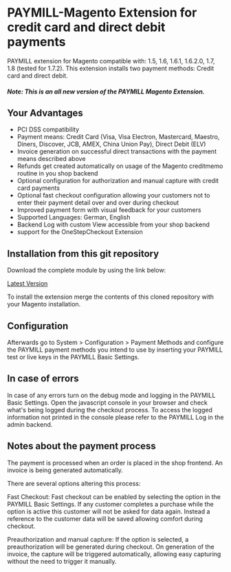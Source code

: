 PAYMILL-Magento Extension for credit card and direct debit payments
====================

PAYMILL extension for Magento compatible with: 1.5, 1.6, 1.6.1, 1.6.2.0, 1.7, 1.8 (tested for 1.7.2). This extension installs two payment methods: Credit card and direct debit.

##### Note: This is an all new version of the PAYMILL Magento Extension. 

## Your Advantages
* PCI DSS compatibility
* Payment means: Credit Card (Visa, Visa Electron, Mastercard, Maestro, Diners, Discover, JCB, AMEX, China Union Pay), Direct Debit (ELV)
* Invoice generation on successful direct transactions with the payment means described above
* Refunds get created automatically on usage of the Magento creditmemo routine in you shop backend
* Optional configuration for authorization and manual capture with credit card payments
* Optional fast checkout configuration allowing your customers not to enter their payment detail over and over during checkout
* Improved payment form with visual feedback for your customers
* Supported Languages: German, English
* Backend Log with custom View accessible from your shop backend
* support for the OneStepCheckout Extension

## Installation from this git repository

Download the complete module by using the link below:

[Latest Version](https://github.com/Paymill/Paymill-Magento/archive/master.zip)

To install the extension merge the contents of this cloned repository with your Magento installation.

## Configuration

Afterwards go to System > Configuration > Payment Methods and configure the PAYMILL payment methods you intend to use by inserting your PAYMILL test or live keys in the PAYMILL Basic Settings.

## In case of errors

In case of any errors turn on the debug mode and logging in the PAYMILL Basic Settings. Open the javascript console in your browser and check what's being logged during the checkout process. To access the logged information not printed in the console please refer to the PAYMILL Log in the admin backend.

## Notes about the payment process

The payment is processed when an order is placed in the shop frontend.
An invoice is being generated automatically.

There are several options altering this process:

Fast Checkout: Fast checkout can be enabled by selecting the option in the PAYMILL Basic Settings. If any customer completes a purchase while the option is active this customer will not be asked for data again. Instead a reference to the customer data will be saved allowing comfort during checkout.

Preauthorization and manual capture: If the option is selected, a preauthorization will be generated during checkout. On generation of the invoice, the capture will be triggered automatically, allowing easy capturing without the need to trigger it manually.
 

